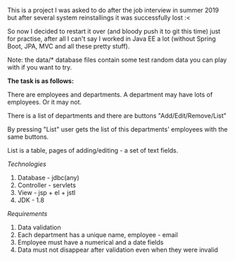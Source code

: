 This is a project I was asked to do after the job interview
in summer 2019 but after several system reinstallings it was successfully lost :<

So now I decided to restart it over (and bloody push it to git this time)
just for practise, after all I can't say I worked in Java EE a lot (without 
Spring Boot, JPA, MVC and all these pretty stuff).

Note: the data/* database files contain some test random data you can play with
if you want to try.

**The task is as follows:**

There are employees and departments.
A department may have lots of employees. Or it may not.

There is a list of departments and there are buttons "Add/Edit/Remove/List"
 
By pressing "List" user gets the list of this departments' employees with
the same buttons.

List is a table, pages of adding/editing - a set of text fields.

*Technologies*

1. Database - jdbc(any)
2. Controller - servlets
3. View - jsp + el + jstl
4. JDK - 1.8

*Requirements*

1. Data validation
2. Each department has a unique name, employee - email
3. Employee must have a numerical and a date fields
4. Data must not disappear after validation even when they were invalid

